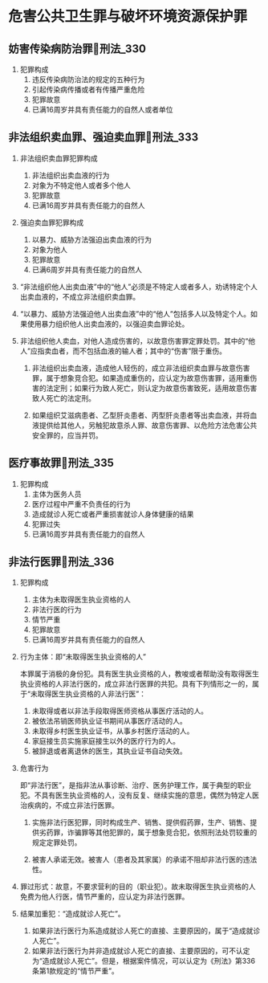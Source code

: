 # 危害公共卫生罪与破坏环境资源保护罪


## 妨害传染病防治罪🚪刑法_330

1. 犯罪构成
    1. 违反传染病防治法的规定的五种行为
    2. 引起传染病传播或者有传播严重危险
    3. 犯罪故意
    4. 已满16周岁并具有责任能力的自然人或者单位


## 非法组织卖血罪、强迫卖血罪🚪刑法_333

1. 非法组织卖血罪犯罪构成
    1. 非法组织出卖血液的行为
    2. 对象为不特定他人或者多个他人
    3. 犯罪故意
    4. 已满16周岁并具有责任能力的自然人

2. 强迫卖血罪犯罪构成
    1. 以暴力、威胁方法强迫出卖血液的行为
    2. 对象为他人
    3. 犯罪故意
    4. 已满6周岁并具有责任能力的自然人

1. “非法组织他人出卖血液”中的“他人”必须是不特定人或者多人，劝诱特定个人出卖血液的，不成立非法组织卖血罪。

2. “以暴力、威胁方法强迫他人出卖血液”中的“他人”包括多人以及特定个人。如果使用暴力组织他人出卖血液的，以强迫卖血罪论处。

3. 非法组织他人卖血，对他人造成伤害的，以故意伤害罪定罪处罚。其中的“他人”应指卖血者，而不包括血液的输人者；其中的“伤害”限于重伤。

    1. 非法组织出卖血液，造成他人轻伤的，成立非法组织卖血罪与故意伤害罪，属于想象竞合犯。如果造成重伤的，应认定为故意伤害罪，适用重伤害的法定刑；如果行为致人死亡，则认定为故意伤害致死，适用故意伤害致人死亡的法定刑。

    2. 如果组织艾滋病患者、乙型肝炎患者、丙型肝炎患者等出卖血液，并将血液提供给其他人，另触犯故意杀人罪、故意伤害罪、以危险方法危害公共安全罪的，应当并罚。


## 医疗事故罪🚪刑法_335

1. 犯罪构成
    1. 主体为医务人员
    2. 医疗过程中严重不负责任的行为
    3. 造成就诊人死亡或者严重损害就诊人身体健康的结果
    4. 犯罪过失
    5. 已满16周岁并具有责任能力的自然人

## 非法行医罪🚪刑法_336

1. 犯罪构成
    1. 主体为未取得医生执业资格的人
    2. 非法行医的行为
    3. 情节严重
    4. 犯罪故意
    5. 已满16周岁并具有责任能力的自然人

1. 行为主体：即“未取得医生执业资格的人”

    本罪属于消极的身份犯。具有医生执业资格的人，教唆或者帮助没有取得医生执业资格的人非法行医的，成立非法行医罪的共犯。具有下列情形之一的，属于“未取得医生执业资格的人非法行医”：
    1. 未取得或者以非法手段取得医师资格从事医疗活动的人。
    2. 被依法吊销医师执业证书期间从事医疗活动的人。
    3. 未取得乡村医生执业证书，从事乡村医疗活动的人。
    4. 家庭接生员实施家庭接生以外的医疗行为的人。
    5. 被辞退或者离退休的医生，其执业证书自动失效。

2. 危害行为

    即“非法行医”，是指非法从事诊断、治疗、医务护理工作，属于典型的职业犯。不具有医生执业资格的人，没有反复、继续实施的意思，偶然为特定人医治疾病的，不成立非法行医罪。


    1. 实施非法行医犯罪，同时构成生产、销售、提供假药罪，生产、销售、提供劣药罪，诈骗罪等其他犯罪的，属于想象竞合犯，依照刑法处罚较重的规定定罪处罚。

    2. 被害人承诺无效。被害人（患者及其家属）的承诺不阻却非法行医的违法性。


3. 罪过形式：故意，不要求营利的目的（职业犯）。故未取得医生执业资格的人免费为他人行医，情节严重的，应认定为非法行医罪。

4. 结果加重犯：“造成就诊人死亡”。
    1. 如果非法行医行为系造成就诊人死亡的直接、主要原因的，属于“造成就诊人死亡”。
    2. 如果非法行医行为并非造成就诊人死亡的直接、主要原因的，可不认定为“造成就诊人死亡”。但是，根据案件情况，可以认定为《刑法》第336条第1款规定的“情节严重”。





























